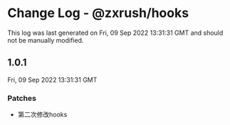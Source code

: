 # Change Log - @zxrush/hooks

This log was last generated on Fri, 09 Sep 2022 13:31:31 GMT and should not be manually modified.

## 1.0.1
Fri, 09 Sep 2022 13:31:31 GMT

### Patches

- 第二次修改hooks


